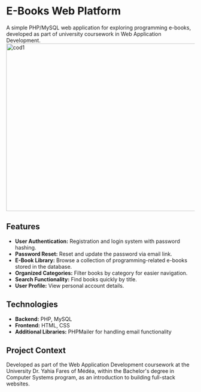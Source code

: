 # E-Books Web Platform

A simple PHP/MySQL web application for exploring programming e-books, developed as part of university coursework in Web Application Development.
<img width="934" height="448" alt="cod1" src="https://github.com/user-attachments/assets/1bb014a8-28ce-428b-830a-dafdb2652af3" />

## Features
- **User Authentication:** Registration and login system with password hashing.
- **Password Reset:** Reset and update the password via email link.
- **E-Book Library:** Browse a collection of programming-related e-books stored in the database.
- **Organized Categories:** Filter books by category for easier navigation.
- **Search Functionality:** Find books quickly by title.
- **User Profile:** View personal account details.

## Technologies
- **Backend:** PHP, MySQL
- **Frontend:** HTML, CSS
- **Additional Libraries:** PHPMailer for handling email functionality

## Project Context
Developed as part of the Web Application Development coursework at the University Dr. Yahia Fares of Médéa, within the Bachelor's degree in Computer Systems program, as an introduction to building full-stack websites.
